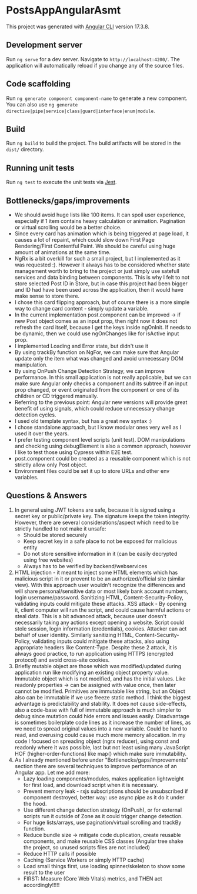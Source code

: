 
# PostsAppAngularAsmt

  

This project was generated with [Angular CLI](https://github.com/angular/angular-cli) version 17.3.8.

  

## Development server

  

Run `ng serve` for a dev server. Navigate to `http://localhost:4200/`. The application will automatically reload if you change any of the source files.

  

## Code scaffolding

  

Run `ng generate component component-name` to generate a new component. You can also use `ng generate directive|pipe|service|class|guard|interface|enum|module`.

  

## Build

  

Run `ng build` to build the project. The build artifacts will be stored in the `dist/` directory.

  

## Running unit tests

  

Run `ng test` to execute the unit tests via [Jest](https://jestjs.io/).

## Bottlenecks/gaps/improvements
- We should avoid huge lists like 100 items. It can spoil user experience, especially if 1 item contains heavy calculation or animation. Pagination or virtual scrolling would be a better choice.
- Since every card has animation which is being triggered at page load, it causes a lot of repaint, which could slow down First Page Rendering/First Contentful Paint. We should be careful using huge amount of animations at the same time.
- NgRx is a bit overkill for such a small project, but I implemented as it was requested :). However it always has to be considered whether state management worth to bring to the project or just simply use satefull services and data binding between components. This is why I felt to not store selected Post ID in Store, but in case this project had been bigger and ID had have been used across the application, then it would have make sense to store there.
- I chose this card flipping approach, but of course there is a more simple way to change card content - simply update a variable.
- In the current implementation post.component can be improved -> if new Post object comes as an input prop, then right now it does not refresh the card itself, because I get the keys inside ngOnInit. If needs to be dynamic, then we could use ngOnChanges like for isActive input prop.
- I implemented Loading and Error state, but didn't use it
- By using trackBy function on NgFor, we can make sure that Angular update only the item what was changed and avoid unnecessary DOM manipulation.
- By using OnPush Change Detection Strategy, we can improve performance. In this small application is not really applicable, but we can make sure Angular only checks a component and its subtree if an input prop changed, or event originated from the component or one of its children or CD triggered manually.
- Referring to the previous point: Angular new versions will provide great benefit of using signals, which could reduce unnecessary change detection cycles.
- I used old template syntax, but has a great new syntax :)
- I chose standalone approach, but I know modular ones very well as I used it over the years.
- I prefer testing component level scripts (unit test). DOM manipulations and checking using debugElement is also a common approach, however I like to test those using Cypress within E2E test.
- post.component could be created as a reusable component which is not strictly allow only Post object.
- Environment files could be set it up to store URLs and other env variables.

## Questions & Answers
1. In general using JWT tokens are safe, because it is signed using a secret key or public/private key. The signature keeps the token integrity. However, there are several considerations/aspect which need to be strictly handled to not make it unsafe:
	- Should be stored securely
	- Keep secret key in a safe place to not be exposed for malicious entity
	- Do not store sensitive information in it (can be easily decrypted using free websites)
	- Always has to be verified by backend/webservices
2. HTML injection - it meant to inject some HTML elements which has malicious script in it or prevent to be an authorized/official site (similar view). With this approach user wouldn't recognize the differences and will share personal/sensitive data or most likely bank account numbers, login username/password. Sanitizing HTML, Content-Security-Policy, validating inputs could mitigate these attacks.
XSS attack - By opening it, client computer will run the script, and could cause harmful actions or steal data. This is a bit advanced attack, because user doesn't necessarily taking any actions except opening a website. Script could stole session, login information (credentials), cookies. Attacker can act behalf of user identity. Similarly sanitizing HTML, Content-Security-Policy, validating inputs could mitigate these attacks, also using appropriate headers like Content-Type. Despite these 2 attack, it is always good practice, to run application using HTTPS (encrypted protocol) and avoid cross-site cookies.
3. Briefly mutable object are those which was modified/updated during application run like modifying an existing object property value. Immutable object which is not modified, and has the initial values. Like readonly properties -> can be assigned with value once, then later cannot be modified. Primitives are immutable like string, but an Object also can be immutable if we use freeze static method. I think the biggest advantage is predictability and stability. It does not cause side-effects, also a code-base with full of immutable approach is much simpler to debug since mutation could hide errors and issues easily. Disadvantage is sometimes boilerplate code lines as it increase the number of lines, as we need to spread original values into a new variable. Could be hard to read, and overusing could cause much more memory allocation. In my code I focused on spreading object (ngrx reducer), using const and readonly where it was possible, last but not least using many JavaScript HOF (higher-order-functions) like map() which make sure immutability. 
4. As I already mentioned before under "Bottlenecks/gaps/improvements" section there are several techniques to improve performance of an Angular app. Let me add more:
	- Lazy loading components/modules, makes application lightweight for first load, and download script when it is necessary.
	- Prevent memory leak - rxjs subscriptions should be unsubscribed if component destroyed, better way: use async pipe as it do it under the hood.
	- Use different change detection strategy (OnPush), or for external scripts run it outside of Zone as it could trigger change detection.
	- For huge lists/arrays, use pagination/virtual scrolling and trackBy function.
	- Reduce bundle size -> mitigate code duplication, create reusable components, and make reusable CSS classes (Angular tree shake the project, so unused scripts files are not included)
	- Reduce HTTP calls if possible
	- Caching (Service Workers or simply HTTP cache)
	- Load small things first, use loading spinner/skeleton to show some result to the user
	- FIRST: Measure (Core Web Vitals) metrics, and THEN act accordingly!!!!!